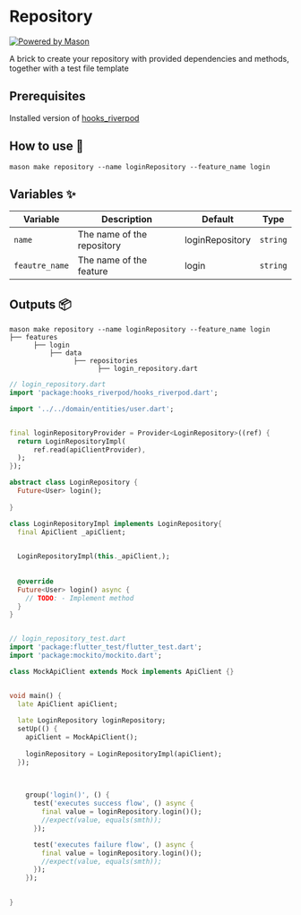 # Repository

[![Powered by Mason](https://img.shields.io/endpoint?url=https%3A%2F%2Ftinyurl.com%2Fmason-badge)](https://github.com/felangel/mason)

A brick to create your repository with provided dependencies and methods, together with a test file template

## Prerequisites

Installed version of [hooks_riverpod](https://pub.dev/packages/hooks_riverpod)

## How to use 🚀

```
mason make repository --name loginRepository --feature_name login
```

## Variables ✨

| Variable         | Description                      | Default         | Type      |
| ---------------- | -------------------------------- | --------------- | --------- |
| `name`           | The name of the repository       | loginRepository | `string`  |
| `feautre_name`   | The name of the feature          | login           | `string`  |

## Outputs 📦

```
mason make repository --name loginRepository --feature_name login
├── features
      ├── login
          ├── data
                ├── repositories
                      ├── login_repository.dart
```

```dart
// login_repository.dart
import 'package:hooks_riverpod/hooks_riverpod.dart';

import '../../domain/entities/user.dart';


final loginRepositoryProvider = Provider<LoginRepository>((ref) {
  return LoginRepositoryImpl(
      ref.read(apiClientProvider),
  );
});

abstract class LoginRepository { 
  Future<User> login();
  
}

class LoginRepositoryImpl implements LoginRepository{
  final ApiClient _apiClient;
  

  LoginRepositoryImpl(this._apiClient,);
  
  
  @override
  Future<User> login() async {
    // TODO: - Implement method
  } 
}


// login_repository_test.dart
import 'package:flutter_test/flutter_test.dart';
import 'package:mockito/mockito.dart';

class MockApiClient extends Mock implements ApiClient {} 


void main() {
  late ApiClient apiClient;
  
  late LoginRepository loginRepository;
  setUp(() {
    apiClient = MockApiClient();
    
    loginRepository = LoginRepositoryImpl(apiClient);
  });

    
    
    group('login()', () {
      test('executes success flow', () async {
        final value = loginRepository.login()();
        //expect(value, equals(smth));
      });

      test('executes failure flow', () async {
        final value = loginRepository.login()();
        //expect(value, equals(smth));
      });
    });
    

}

```